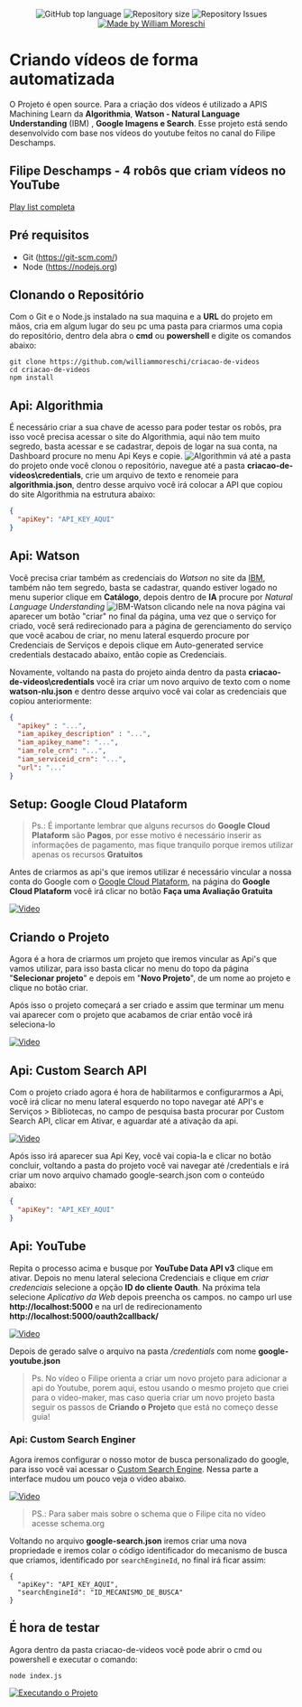 <p align="center">
  <img alt="GitHub top language" src="https://img.shields.io/github/languages/top/williammoreschi/criacao-de-videos">
  <img alt="Repository size" src="https://img.shields.io/github/repo-size/williammoreschi/criacao-de-videos">
  <img alt="Repository Issues" src="https://img.shields.io/github/issues/williammoreschi/criacao-de-videos">
  <a href="https://github.com/williammoreschi">
    <img alt="Made by William Moreschi" src="https://img.shields.io/badge/created%20by-William%20Moreschi-blue">
  </a>
</p>

# Criando vídeos de forma automatizada

O Projeto é open source. Para a criação dos vídeos é utilizado a APIS Machining Learn da **Algorithmia**, **Watson - Natural Language Understanding** (IBM) , 
**Google Imagens e Search**. Esse projeto está sendo desenvolvido com base nos vídeos do youtube feitos no canal do Filipe Deschamps.

## Filipe Deschamps - 4 robôs que criam vídeos no YouTube
[Play list completa](https://www.youtube.com/watch?v=kjhu1LEmRpY&list=PLMdYygf53DP4YTVeu0JxVnWq01uXrLwHi)

## Pré requisitos

- Git (https://git-scm.com/)
- Node (https://nodejs.org)


## Clonando o Repositório
Com o Git e o Node.js instalado na sua maquina e a **URL** do projeto em mãos, cria em algum lugar do seu pc uma pasta para criarmos uma copia do repositório, dentro dela abra o **cmd** ou **powershell** e digite os comandos abaixo:
```shell
git clone https://github.com/williammoreschi/criacao-de-videos
cd criacao-de-videos
npm install
```

## Api: Algorithmia
É necessário criar a sua chave de acesso para poder testar os robôs, pra isso você precisa acessar o site do Algorithmia, aqui não tem muito segredo, basta acessar e se cadastrar, depois de logar na sua conta, na Dashboard procure no menu Api Keys e copie.
![Algorithmin](https://user-images.githubusercontent.com/2512512/116796037-d6857000-aaaf-11eb-9c0d-2335f45b0f81.gif)
vá até a pasta do projeto onde você clonou o repositório, navegue até a pasta **criacao-de-videos\credentials**, crie um arquivo de texto e renomeie para **algorithmia.json**, dentro desse arquivo você irá colocar a API que copiou do site Algorithmia na estrutura abaixo:

```json
{
  "apiKey": "API_KEY_AQUI"
}
```

## Api: Watson
Você precisa criar também as credenciais do *Watson* no site da [IBM](https://cloud.ibm.com/login), também não tem segredo, basta se cadastrar, quando estiver logado no menu superior clique em **Catálogo**, depois dentro de **IA** procure por *Natural Language Understanding*
![IBM-Watson](https://user-images.githubusercontent.com/2512512/116796537-90321000-aab3-11eb-9d12-7cce2bb143df.gif)
clicando nele na nova página vai aparecer um botão "criar" no final da página, uma vez que o serviço for criado, você será redirecionado para a página de gerenciamento do serviço que você acabou de criar, no menu lateral esquerdo procure por Credenciais de Serviços e depois clique em Auto-generated service credentials destacado abaixo, então copie as Credenciais.

Novamente, voltando na pasta do projeto ainda dentro da pasta **criacao-de-videos\credentials** você ira criar um novo arquivo de texto com o nome **watson-nlu.json** e dentro desse arquivo você vai colar as credenciais que copiou anteriormente:
``` json
{
  "apikey" : "...",
  "iam_apikey_description" : "...",
  "iam_apikey_name": "...",
  "iam_role_crn": "...",
  "iam_serviceid_crn": "...",
  "url": "..."
}
```


## Setup: Google Cloud Plataform

> Ps.: É importante lembrar que alguns recursos do **Google Cloud Plataform** são **Pagos**, por esse motivo é necessário inserir as informações de pagamento, mas fique tranquilo porque iremos utilizar apenas os recursos **Gratuitos**

Antes de criarmos as api's que iremos utilizar é necessário vincular a nossa conta do Google com o [Google Cloud Plataform](https://cloud.google.com/), na página do **Google Cloud Plataform** você irá clicar no botão **Faça uma Avaliação Gratuita**

[![Video](https://user-images.githubusercontent.com/2512512/116834050-cc886d80-ab92-11eb-98c9-10b9786d14b3.png)](https://user-images.githubusercontent.com/2512512/116830554-6f37f080-ab81-11eb-8df7-3d39c2a7716a.mp4)

## Criando o Projeto
Agora é a hora de criarmos um projeto que iremos vincular as Api's que vamos utilizar, para isso basta clicar no menu do topo da página "**Selecionar projeto**" e depois em "**Novo Projeto**", de um nome ao projeto e clique no botão criar.

Após isso o projeto começará a ser criado e assim que terminar um menu vai aparecer com o projeto que acabamos de criar então você irá seleciona-lo

[![Video](https://user-images.githubusercontent.com/2512512/116833957-626fc880-ab92-11eb-85ef-97af013a17a2.png)](https://user-images.githubusercontent.com/2512512/116830859-98a54c00-ab82-11eb-882a-c55dfb1088e6.mp4)

## Api: Custom Search API
Com o projeto criado agora é hora de habilitarmos e configurarmos a Api, você irá clicar no menu lateral esquerdo no topo navegar até API's e Serviços > Bibliotecas, no campo de pesquisa basta procurar por Custom Search API, clicar em Ativar, e aguardar até a ativação da api.

[![Video](https://user-images.githubusercontent.com/2512512/116833927-35bbb100-ab92-11eb-80d7-999fb5c4dcfe.png)](https://user-images.githubusercontent.com/2512512/116831305-c4c1cc80-ab84-11eb-938f-abec08d89d83.mp4)


Após isso irá aparecer sua Api Key, você vai copia-la e clicar no botão concluir, voltando a pasta do projeto você vai navegar até /credentials e irá criar um novo arquivo chamado google-search.json com o conteúdo abaixo:
```json
{
  "apiKey": "API_KEY_AQUI"
}
```

## Api: YouTube
Repita o processo acima e busque por **YouTube Data API v3** clique em ativar. Depois no menu lateral seleciona Credenciais e clique em *criar credenciais* selecione a opção **ID do cliente Oauth**. Na próxima tela selecione *Aplicativo da Web* depois preencha os campos.
no campo url use **http://localhost:5000** e na url de redirecionamento **http://localhost:5000/oauth2callback/**

[![Video](https://user-images.githubusercontent.com/2512512/116833927-35bbb100-ab92-11eb-80d7-999fb5c4dcfe.png)](https://user-images.githubusercontent.com/2512512/116832127-e7a2af80-ab89-11eb-8272-12e0d84772e5.mp4)

Depois de gerado salve o arquivo na pasta */credentials* com nome **google-youtube.json**


> Ps. No vídeo o Filipe orienta a criar um novo projeto para adicionar a api do Youtube, porem aqui, estou usando o mesmo projeto que criei para o video-maker, mas caso queria criar um novo projeto basta seguir os passos de **Criando o Projeto** que está no começo desse guia!

### Api: Custom Search Enginer
Agora iremos configurar o nosso motor de busca personalizado do google, para isso você vai acessar o [Custom Search Engine](https://cse.google.com/cse/create/new). Nessa parte a interface mudou um pouco veja o video abaixo.

[![Video](https://user-images.githubusercontent.com/2512512/116833879-fee59b00-ab91-11eb-8d52-5efa25088530.png)](https://user-images.githubusercontent.com/2512512/116832938-22f2ad80-ab8d-11eb-8a70-b313530d710c.mp4)
 

> PS.: Para saber mais sobre o schema que o Filipe cita no vídeo acesse schema.org

Voltando no arquivo **google-search.json** iremos criar uma nova propriedade e iremos colar o código identificador do mecanismo de busca que criamos, identificado por `searchEngineId`, no final irá ficar assim:

```
{
  "apiKey": "API_KEY_AQUI",
  "searchEngineId": "ID_MECANISMO_DE_BUSCA"
}
```

## É hora de testar

Agora dentro da pasta criacao-de-videos você pode abrir o cmd ou powershell e executar o comando:
```
node index.js
```
[![Executando o Projeto](https://user-images.githubusercontent.com/2512512/116833360-0f484680-ab8f-11eb-8b26-fc399379dd82.png)](https://user-images.githubusercontent.com/2512512/116833237-7dd8d480-ab8e-11eb-9cb0-0afc63889576.mp4)
